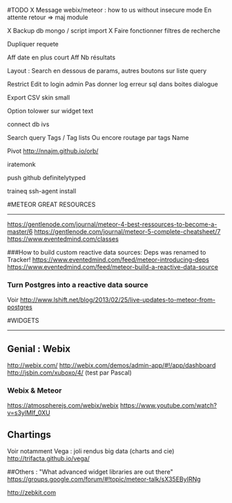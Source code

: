 #TODO
X Message webix/meteor : how to us without insecure mode
  En attente retour => maj module

X Backup db mongo / script import
X Faire fonctionner filtres de recherche

Dupliquer requete

Aff date en plus court
Aff Nb résultats

Layout : Search en dessous de params, autres boutons sur liste query

Restrict Edit to login admin
Pas donner log erreur sql dans boites dialogue

Export CSV
skin small

Option tolower sur widget text

connect db ivs

Search query
  Tags / Tag lists
  Ou encore routage par tags
  Name

Pivot
  http://nnajm.github.io/orb/

iratemonk

push github definitelytyped

traineq
  ssh-agent
  install

#METEOR GREAT RESOURCES
***********************
https://gentlenode.com/journal/meteor-4-best-ressources-to-become-a-master/6
https://gentlenode.com/journal/meteor-5-complete-cheatsheet/7
https://www.eventedmind.com/classes

###How to build custom reactive data sources:
Deps was renamed to Tracker!
https://www.eventedmind.com/feed/meteor-introducing-deps
https://www.eventedmind.com/feed/meteor-build-a-reactive-data-source

### Turn Postgres into a reactive data source
Voir http://www.lshift.net/blog/2013/02/25/live-updates-to-meteor-from-postgres

#WIDGETS
********

## Genial : Webix
http://webix.com/
http://webix.com/demos/admin-app/#!/app/dashboard
http://jsbin.com/xuboxo/4/ (test par Pascal)

### Webix & Meteor
https://atmospherejs.com/webix/webix
https://www.youtube.com/watch?v=s3ylMIf_0XU

## Chartings
Voir notamment Vega : joli rendus big data (charts and cie)
http://trifacta.github.io/vega/

##Others :
"What advanced widget libraries are out there"
https://groups.google.com/forum/#!topic/meteor-talk/sX35EByIRNg

http://zebkit.com
